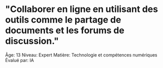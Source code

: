 # "Collaborer en ligne en utilisant des outils comme le partage de documents et les forums de discussion."

Âge: 13
Niveau: Expert
Matière: Technologie et compétences numériques
Évalué par: IA
